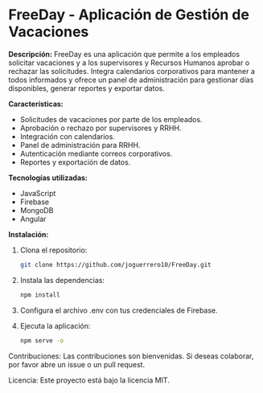 # FreeDay - Aplicación de Gestión de Vacaciones

**Descripción:**
FreeDay es una aplicación que permite a los empleados solicitar vacaciones y a los supervisores y Recursos Humanos aprobar o rechazar las solicitudes. Integra calendarios corporativos para mantener a todos informados y ofrece un panel de administración para gestionar días disponibles, generar reportes y exportar datos.

**Características:**
- Solicitudes de vacaciones por parte de los empleados.
- Aprobación o rechazo por supervisores y RRHH.
- Integración con calendarios.
- Panel de administración para RRHH.
- Autenticación mediante correos corporativos.
- Reportes y exportación de datos.

**Tecnologías utilizadas:**
- JavaScript
- Firebase
- MongoDB
- Angular

**Instalación:**
1. Clona el repositorio:
   ```bash
   git clone https://github.com/joguerrero10/FreeDay.git

2. Instala las dependencias:
   ```bash
   npm install

3. Configura el archivo .env con tus credenciales de Firebase.

4. Ejecuta la aplicación: 
   ```bash
   npm serve -o

Contribuciones: Las contribuciones son bienvenidas. Si deseas colaborar, por favor abre un issue o un pull request.

Licencia: Este proyecto está bajo la licencia MIT.
